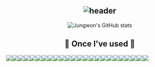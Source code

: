 <div align="center">

![header](https://capsule-render.vercel.app/api?type=waving&color=timeGradient&text=Welcome%20to%20Jungwon's%20GitHub%20&animation=twinkling&fontSize=35&fontAlignY=40&fontAlign=70&height=250)
---
![Jungwon's GitHub stats](https://github-readme-stats.vercel.app/api?username=kimjungwon2&show_icons=true&theme=transparent)

## 🔨 Once I've used 🔨
  <div style="display:flex; flex-direction:row;">
      <img src="https://img.shields.io/badge/Java-007396?style=for-the-badge&logo=Java&logoColor=white"> 
      <img src="https://img.shields.io/badge/junit5-25A162?style=for-the-badge&logo=junit5&logoColor=white">
      <img src="https://img.shields.io/badge/Spring Boot-6DB33F?style=for-the-badge&logo=spring boot&logoColor=white">
      <img src="https://img.shields.io/badge/JPA-47A248?style=for-the-badge&logo=JPA&logoColor=white"> 
      <img src="https://img.shields.io/badge/mysql-4479A1?style=for-the-badge&logo=mysql&logoColor=white">
      <img src="https://img.shields.io/badge/Redis-DC382D?style=for-the-badge&logo=redis&logoColor=white">
      <img src="https://img.shields.io/badge/mongo-47A248?style=for-the-badge&logo=mongodb&logoColor=white"> 
      <br>
      <img src="https://img.shields.io/badge/linux-FCC624?style=for-the-badge&logo=linux&logoColor=black"> 
      <img src="https://img.shields.io/badge/Amazon EC2-FF9900?style=for-the-badge&logo=amazon ec2&logoColor=white">
      <img src="https://img.shields.io/badge/amazon s3-569A31?style=for-the-badge&logo=amazons3&logoColor=white">
      <img src="https://img.shields.io/badge/aws lambda-FF9900?style=for-the-badge&logo=awslambda&logoColor=white"> 
      <img src="https://img.shields.io/badge/Amazon RDS-527FFF?style=for-the-badge&logo=amazon rds&logoColor=white">
      <br>
      <img src="https://img.shields.io/badge/jenkins-D24939?style=for-the-badge&logo=jenkins&logoColor=white">
      <img src="https://img.shields.io/badge/sonarqube-4E9BCD?style=for-the-badge&logo=sonarqube&logoColor=white">
      <img src="https://img.shields.io/badge/docker-2496ED?style=for-the-badge&logo=docker&logoColor=white">
      <img src="https://img.shields.io/badge/nginx-009639?style=for-the-badge&logo=nginx&logoColor=white">
      <br>
      <img src="https://img.shields.io/badge/html5-E34F26?style=flat-square&logo=html5&logoColor=white"> 
      <img src="https://img.shields.io/badge/css-1572B6?style=flat-square&logo=css3&logoColor=white"> 
      <img src="https://img.shields.io/badge/javascript-F7DF1E?style=flat-square&logo=javascript&logoColor=black"> 
      <img src="https://img.shields.io/badge/jquery-0769AD?style=flat-square&logo=jquery&logoColor=white"> 
      <img src="https://img.shields.io/badge/vue.js-4FC08D?style=flat-square&logo=vuedotjs&logoColor=white"> 
      <br>
      <img src="https://img.shields.io/badge/C-A8B9CC?style=flat-square&logo=C&logoColor=white"> 
      <img src="https://img.shields.io/badge/C++-00599C?style=flat-square&logo=cplusplus&logoColor=white"> 
      <img src="https://img.shields.io/badge/python-3776AB?style=flat-square&logo=python&logoColor=white"> 
      <br>
  </div>
  <br>

</div>

